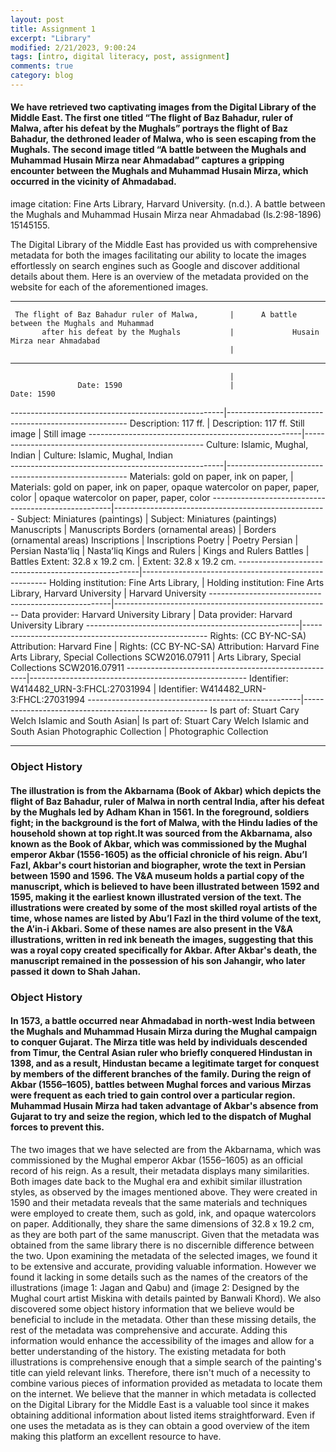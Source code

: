 ```yaml
---
layout: post
title: Assignment 1
excerpt: "Library"
modified: 2/21/2023, 9:00:24
tags: [intro, digital literacy, post, assignment]
comments: true
category: blog
---
```



#### We have retrieved two captivating images from the Digital Library of the Middle East. The first one titled “The flight of Baz Bahadur, ruler of Malwa, after his defeat by the Mughals” portrays the flight of Baz Bahadur, the dethroned leader of Malwa, who is seen escaping from the Mughals. The second image titled  “A battle between the Mughals and Muhammad Husain Mirza near Ahmadabad” captures a gripping encounter between the Mughals and Muhammad Husain Mirza, which occurred in the vicinity of Ahmadabad.


image citation: Fine Arts Library, Harvard University. (n.d.). A battle between the Mughals and Muhammad Husain Mirza near Ahmadabad (Is.2:98-1896) 15145155. 

The Digital Library of the Middle East has provided us with comprehensive metadata for both the images facilitating our ability to locate the images effortlessly on search engines such as Google and discover additional details about them. Here is an overview of the metadata provided on the website for each of the aforementioned images.

***********************************************************************************************************
     The flight of Baz Bahadur ruler of Malwa,       |      A battle between the Mughals and Muhammad
           after his defeat by the Mughals           |             Husain Mirza near Ahmadabad
                                                     |
***********************************************************************************************************
                                                     |
                   Date: 1590                        |                     Date: 1590
-----------------------------------------------------|-----------------------------------------------------
               Description: 117 ff.                  |                 Description: 117 ff.
                   Still image                       |                      Still image
-----------------------------------------------------|-----------------------------------------------------
          Culture: Islamic, Mughal, Indian           |           Culture: Islamic, Mughal, Indian  
-----------------------------------------------------|-----------------------------------------------------
      Materials: gold on paper, ink on paper,        |         Materials: gold on paper, ink on paper, 
      opaque watercolor on paper, paper, color       |        opaque watercolor on paper, paper, color
-----------------------------------------------------|-----------------------------------------------------
          Subject: Miniatures (paintings)            |            Subject: Miniatures (paintings)
                   Manuscripts                       |                       Manuscripts
             Borders (ornamental areas)              |               Borders (ornamental areas)
                   Inscriptions                      |                       Inscriptions
                     Poetry                          |                         Poetry
                     Persian                         |                         Persian
                    Nastaʻliq                        |                        Nastaʻliq
                Kings and Rulers                     |                     Kings and Rulers
                     Battles                         |                         Battles
             Extent: 32.8 x 19.2 cm.                 |                 Extent: 32.8 x 19.2 cm.
-----------------------------------------------------|------------------------------------------------------
      Holding institution: Fine Arts Library,        |          Holding institution: Fine Arts Library, 
               Harvard University                    |                    Harvard University
-----------------------------------------------------|------------------------------------------------------
     Data provider: Harvard University Library       |         Data provider: Harvard University Library
-----------------------------------------------------|------------------------------------------------------
   Rights: (CC BY-NC-SA) Attribution: Harvard Fine   |      Rights: (CC BY-NC-SA) Attribution: Harvard Fine 
   Arts Library, Special Collections SCW2016.07911   |      Arts Library, Special Collections SCW2016.07911
-----------------------------------------------------|------------------------------------------------------
       Identifier: W414482_URN-3:FHCL:27031994       |          Identifier: W414482_URN-3:FHCL:27031994
-----------------------------------------------------|------------------------------------------------------
Is part of: Stuart Cary Welch Islamic and South Asian| Is part of: Stuart Cary Welch Islamic and South Asian 
              Photographic Collection                |                 Photographic Collection
************************************************************************************************************
### Object History
#### The illustration is from the Akbarnama (Book of Akbar) which depicts the flight of Baz Bahadur, ruler of Malwa in north central India, after his defeat by the Mughals led by Adham Khan in 1561. In the foreground, soldiers fight; in the background is the fort of Malwa, with the Hindu ladies of the household shown at top right.It was sourced from the Akbarnama, also known as the Book of Akbar, which was commissioned by the Mughal emperor Akbar (1556-1605) as the official chronicle of his reign. Abu’l Fazl, Akbar's court historian and biographer, wrote the text in Persian between 1590 and 1596. The V&A museum holds a partial copy of the manuscript, which is believed to have been illustrated between 1592 and 1595, making it the earliest known illustrated version of the text. The illustrations were created by some of the most skilled royal artists of the time, whose names are listed by Abu’l Fazl in the third volume of the text, the A’in-i Akbari. Some of these names are also present in the V&A illustrations, written in red ink beneath the images, suggesting that this was a royal copy created specifically for Akbar. After Akbar's death, the manuscript remained in the possession of his son Jahangir, who later passed it down to Shah Jahan. 
### Object History
#### In 1573, a battle occurred near Ahmadabad in north-west India between the Mughals and Muhammad Husain Mirza during the Mughal campaign to conquer Gujarat. The Mirza title was held by individuals descended from Timur, the Central Asian ruler who briefly conquered Hindustan in 1398, and as a result, Hindustan became a legitimate target for conquest by members of the different branches of the family. During the reign of Akbar (1556–1605), battles between Mughal forces and various Mirzas were frequent as each tried to gain control over a particular region. Muhammad Husain Mirza had taken advantage of Akbar's absence from Gujarat to try and seize the region, which led to the dispatch of Mughal forces to prevent this.
The two images that we have selected are from the Akbarnama, which was commissioned by the Mughal emperor Akbar (1556–1605) as an official record of his reign. As a result, their metadata displays many similarities. Both images date back to the Mughal era and exhibit similar illustration styles, as observed by the images mentioned above. They were created in 1590 and their metadata reveals that the same materials and techniques were employed to create them, such as gold, ink, and opaque watercolors on paper. Additionally, they share the same dimensions of 32.8 x 19.2 cm, as they are both part of the same manuscript. Given that the metadata was obtained from the same library there is no discernible difference between the two.
Upon examining the metadata of the selected images, we found it to be extensive and accurate, providing valuable information. However we found it lacking in some details such as the names of the creators of the illustrations (image 1: Jagan and Qabu) and (image 2: Designed by the Mughal court artist Miskina with details painted by Banwali Khord). We also discovered some object history information that we believe would be beneficial to include in the metadata. Other than these missing details, the rest of the metadata was comprehensive and accurate. Adding this information would enhance the accessibility of the images and allow for a better understanding of the history.
The existing metadata for both illustrations is comprehensive enough that a simple search of the painting's title can yield relevant links. Therefore, there isn't much of a necessity to combine various pieces of information provided as metadata to locate them on the internet. We believe that the manner in which metadata is collected on the Digital Library for the Middle East is a valuable tool since it makes obtaining additional information about listed items straightforward. Even if one uses the metadata as is they can obtain a good overview of the item making this platform an excellent resource to have.